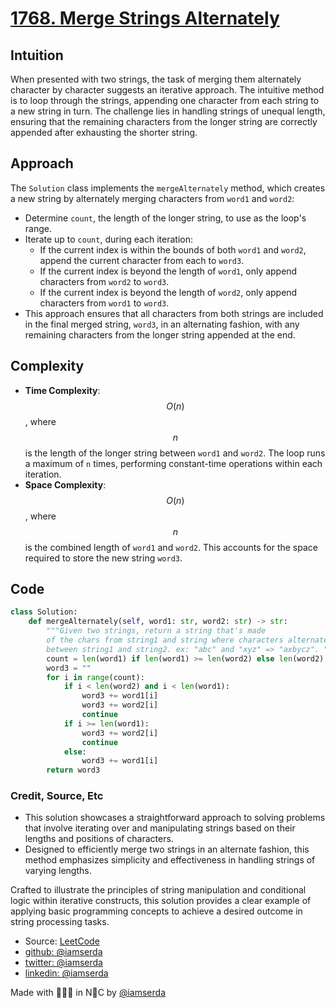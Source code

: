 # [1768. Merge Strings Alternately](https://leetcode.com/problems/merge-strings-alternately/description/)

## Intuition
When presented with two strings, the task of merging them alternately character by character suggests an iterative approach. The intuitive method is to loop through the strings, appending one character from each string to a new string in turn. The challenge lies in handling strings of unequal length, ensuring that the remaining characters from the longer string are correctly appended after exhausting the shorter string.

## Approach
The `Solution` class implements the `mergeAlternately` method, which creates a new string by alternately merging characters from `word1` and `word2`:
- Determine `count`, the length of the longer string, to use as the loop's range.
- Iterate up to `count`, during each iteration:
  - If the current index is within the bounds of both `word1` and `word2`, append the current character from each to `word3`.
  - If the current index is beyond the length of `word1`, only append characters from `word2` to `word3`.
  - If the current index is beyond the length of `word2`, only append characters from `word1` to `word3`.
- This approach ensures that all characters from both strings are included in the final merged string, `word3`, in an alternating fashion, with any remaining characters from the longer string appended at the end.

## Complexity
- **Time Complexity**: $$O(n)$$, where $$n$$ is the length of the longer string between `word1` and `word2`. The loop runs a maximum of `n` times, performing constant-time operations within each iteration.
- **Space Complexity**: $$O(n)$$, where $$n$$ is the combined length of `word1` and `word2`. This accounts for the space required to store the new string `word3`.

## Code
```python
class Solution:
    def mergeAlternately(self, word1: str, word2: str) -> str:
        """Given two strings, return a string that's made
        of the chars from string1 and string where characters alternate
        between string1 and string2. ex: "abc" and "xyz" => "axbycz". """
        count = len(word1) if len(word1) >= len(word2) else len(word2)
        word3 = ""
        for i in range(count):
            if i < len(word2) and i < len(word1):
                word3 += word1[i]
                word3 += word2[i]
                continue
            if i >= len(word1):
                word3 += word2[i]
                continue
            else:
                word3 += word1[i]
        return word3
```

### Credit, Source, Etc
- This solution showcases a straightforward approach to solving problems that involve iterating over and manipulating strings based on their lengths and positions of characters.
- Designed to efficiently merge two strings in an alternate fashion, this method emphasizes simplicity and effectiveness in handling strings of varying lengths.

Crafted to illustrate the principles of string manipulation and conditional logic within iterative constructs, this solution provides a clear example of applying basic programming concepts to achieve a desired outcome in string processing tasks.

- Source: [LeetCode](https://leetcode.com/problems/crawler-log-folder/description)
- [github: @iamserda](https://github.com/iamserda)
- [twitter: @iamserda](https://twitter.com/iamserda)
- [linkedin: @iamserda](https://linkedin.com/in/iamserda)

Made with 🤍🫶🏿 in N🗽C by [@iamserda](https://www.twitter.com/iamserda)
